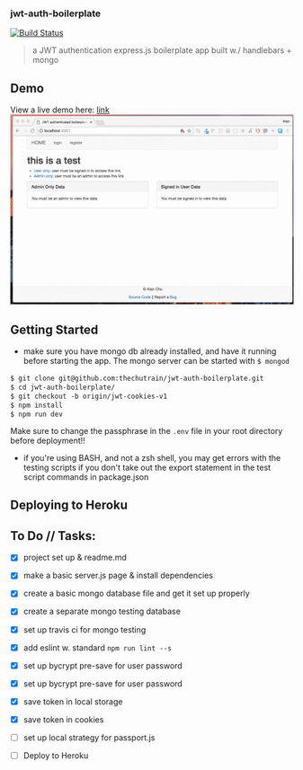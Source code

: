 ### jwt-auth-boilerplate
[![Build Status](https://travis-ci.org/thechutrain/jwt-auth-boilerplate.svg?branch=master)](https://travis-ci.org/thechutrain/jwt-auth-boilerplate)

> a JWT authentication express.js boilerplate app built w./ handlebars + mongo

Demo
------------
View a live demo here: [link](https://jwt-auth-boilerplate.herokuapp.com/)
![demo](./.notes/jwt-cookies-beta-demo.gif)


Getting Started
---------------
* make sure you have mongo db already installed, and have it running before starting the app. The mongo server can be started with `$ mongod`

```
$ git clone git@github.com:thechutrain/jwt-auth-boilerplate.git
$ cd jwt-auth-boilerplate/
$ git checkout -b origin/jwt-cookies-v1
$ npm install
$ npm run dev
```

Make sure to change the passphrase in the `.env` file in your root directory before deployment!!

* if you're using BASH, and not a zsh shell, you may get errors with the testing scripts if you don't take out the export statement in the test script commands in package.json

Deploying to Heroku
--------------------


To Do // Tasks:
-------
* [x] project set up & readme.md
* [x] make a basic server.js page & install dependencies
* [x] create a basic mongo database file and get it set up properly 
* [x] create a separate mongo testing database
* [x] set up travis ci for mongo testing
* [x] add eslint w. standard `npm run lint --s`
* [x] set up bycrypt pre-save for user password
* [x] set up bycrypt pre-save for user password
* [x] save token in local storage
* [x] save token in cookies
* [ ] set up local strategy for passport.js
* [ ] Deploy to Heroku

